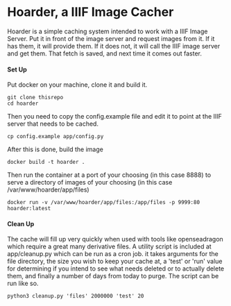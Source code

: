 # Hoarder, a IIIF Image Cacher

Hoarder is a simple caching system intended to work with a IIIF Image Server.  Put it in front of the image server and request images from it.  If it has them, it will provide them.  If it does not, it will call the IIIF image server and get them.  That fetch is saved, and next time it comes out faster.

#### Set Up
Put docker on your machine, clone it and build it.

```
git clone thisrepo
cd hoarder
```

Then you need to copy the config.example file and edit it to point at the IIIF server that needs to be cached.
```
cp config.example app/config.py
```

After this is done, build the image
```
docker build -t hoarder .
```

Then run the container at a port of your choosing (in this case 8888) to serve a directory of images of your choosing (in this case /var/www/hoarder/app/files)

```docker run -v /var/www/hoarder/app/files:/app/files -p 9999:80 hoarder:latest```

#### Clean Up

The cache will fill up very quickly when used with tools like openseadragon which require a great many derivative files.  A utility script is included at app/cleanup.py which can be run as a cron job.  it takes arguments for the file directory, the size you wish to keep your cache at, a 'test' or 'run' value for determining if you intend to see what needs deleted or to actually delete them, and finally a number of days from today to purge.  The script can be run like so.

```python3 cleanup.py 'files' 2000000 'test' 20```
